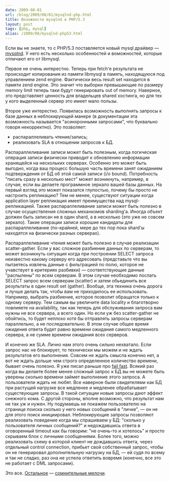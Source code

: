 ```yaml
---
date: 2009-08-01
url: /blog/2009/08/01/mysqlnd-php.html
title: Возожности mysqlnd в PHP/5.3
layout: post
tags: [php, mysql]
alias: /2009/08/mysqlnd-php53.html
---
```


Если вы не знаете, то с PHP/5.3 поставляется новый mysql драйвер — [mysqlnd][ref-mysqlnd]. У него есть несколько особенностей и воможностей, которые отличают его от libmysql.

Первое не очень интерестно. Теперь при fetch'e результата не происходит копирования из памяти libmysql в память, находящуюся под управлением zend engine. Фактически весь result set находится в памяти zend engine. Это значит что выборки превышающие по размеру memory limit теперь таки будут генерировать out of memory. Наверное, это представляет ценность для владельцев shared хостинга, но для тех у кого выделенный сервер это имеет мало пользы.

Второе уже интерестно. Появилась возможность выполнять запросы к базе данных в неблокирующей манере (в документации эта возможность называется "асинхронными запросами", что буквально говоря некорректно). Это позволяет:

* распараллеливать чтение/запись;
* реализовать SLA в отношении запросов к БД.

Распараллеливание записи может быть полезным, когда логическая операция записи физически приводит к обновлению информации хранящейся на нескольких серверах. Особенно это может быть выгодно, когда ваш процесс большую часть времени занят ожиданием подтверждения от БД об этой самой записи (i/o bound). Потребность "писать сразу в несколько мест" может возникнуть, например, в случае, если вы делаете программное зеркало вашей базы данных. На первый взгляд это может показатся глупостью, почему бы просто не настроить репликацию? Тем не менее, существуют ситуации когда application layer репликация имеет преимущества над mysql-репликацией. Также распараллеливание записи может быть полезно в случае осуществления сложных механизмов sharding'а. Иногда объект должен быть записан не в один shard, а в несколько (это уже не совсем зеркало). Такие операции записи хорошие кандидаты для распараллеливание (по-крайней, мере до тех пор пока shard'ы находятся на физически разных серверах).

Распараллеливание чтения может быть полезно в случае реализации scatter-gather. Если у вас сложное разбиение данных по серверам, то может возникнуть ситуация когда при построении SELECT запроса неизвестно какому серверу его адресовать (представьте что вы пытаетесь извлечь данные с фильтрацией по полю, которое не учавствует в критериях разбивки) — соответствующие данные "распылены" по всем серверам. В этом случае необходимо послать SELECT запрос всем серверам (scatter) и затем обьединить все результаты в один result set (gather). Вообще, эта техника очень дорога и лучше делать так, чтобы вам не приходилось ее использовать. Например, выбрать разбиение, которое позволит обращатся только к одному серверу. Тем самым вы увеличите data locality и благотворно повлияете на availability, так как теперь для обслуживания запроса вам нужны не все сервера, а всего один. Но если уж без scatter-gather не обойтись, то будет неплохо хотя бы отправлять запросы серверам параллельно, а не последовательно. В этом случае общее время ожидения ответа будет равно времени ожидания самого медленного сервера, а не сумме времени ожидания всех серверов.

И конечно же SLA. Лично нам этого очень сильно нехватало. Если запрос нас не блокирует, то технически мы можем и не ждать результатов его выполнения. Совсем не ждать смысла конечно нет, а вот не ждать дольше чем строго определенное количество времени, бывает очень полезно. Я уже писал раньше про [fail fast][ref-failfast]. Всякий раз когда вы делаете более менее сложный запрос к БД вы не можете быть уверены сколько времени займет выполнение этого запроса. А пользователи ждать не любят. Все наверное были свидетелями как БД при растущей нагрузке все медленее и медленее обрабатывает существующие запросы. В такой ситуации новые запросы дают эффект снежного кома. С другой стороны, вполне возможно, что результат нам не так уж и нужен. Ну подумаешь не покажем пользователю на странице поиска сколько у него новых сообщений в "личке", — он не для этого поиск инициировал. Неблокирующие запросы позволяют реализовать поведение когда мы спрашиваем у БД: "сколько у пользователя личных сообщений?" и недождавшись ответа в оговоренный timeout как бы говорим: "не очень-то и хотелось" и просто скрываем блок с личными сообщениями. Более того, можно реализовать схему в которой клиент не дождавшись ответа, через отдельный control connection, прибьет свой собственный запрос, чтобы он не генерировал дополнительную нагрузку на БД, — ей судя по всему и так не сладко, раз она не успела ответить вовремя (конечно, все это не работает с DML запросами).

Это все. [Остальное][ref-mysqlnd-queue] — [сомнительные мелочи][ref-mysql-stream].

[ref-mysqlnd-queue]: http://www.scribd.com/doc/7588165/mysqlnd-Asynchronous-Queries-and-more
[ref-mysql-stream]: http://schlueters.de/blog/archives/86-Direct-MySQL-Stream-Access.html
[ref-mysqlnd]: http://ru.php.net/mysqli.mysqlnd
[ref-failfast]: http://bazhenov.me/blog/2009/07/fail-fast/
